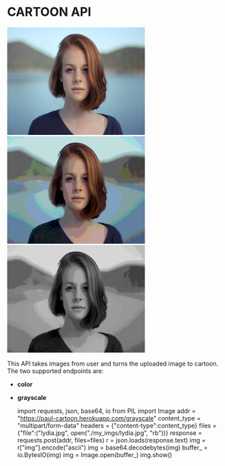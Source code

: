 
# CARTOON API
<p float="left">
    <img src="./sample3.png" width="320" height="250">
    <img src="./sample2.png" width="320" height="250">
    <img src="./sample1.png" width="320" height="250">
</p>

This API takes images from user and turns the uploaded image to cartoon.
The two supported endpoints are:
- **color**
- **grayscale**

    import requests, json, base64, io
    from PIL import Image
    addr = "https://paul-cartoon.herokuapp.com/grayscale"
    content_type = "multipart/form-data"
    headers = {"content-type":content_type}
    files = {"file":("lydia.jpg", open("./my_imgs/lydia.jpg", "rb"))}
    response = requests.post(addr, files=files)
    r = json.loads(response.text)
    img = r["img"].encode("ascii")
    img = base64.decodebytes(img)
    buffer_ = io.BytesIO(img)
    img = Image.open(buffer_)
    img.show()
